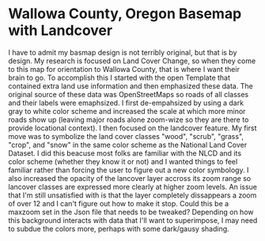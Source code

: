 # Wallowa County, Oregon Basemap with Landcover #
I have to admit my basmap design is not terribly original, but that is by design.  My research is focused on Land Cover Change, so when they come to this map for orientation to Wallowa County, that is where I want their brain to go.  To accomplish this I started with the open Template that contained extra land use information and then emphasized these data.  The original source of these data was OpenStreetMaps so roads of all classes and their labels were emaphsized.  I first de-empahsized by using a dark gray to white color scheme and increased the scale at which more minor roads show up (leaving major roads alone zoom-wize so they are there to provide locational context).  I then focused on the landcover feature. My first move was to symbolize the land cover classes "wood", "scrub", "grass", "crop", and "snow" in the same color scheme as the National Land Cover Dataset.  I did this beacuse most folks are familiar with the NLCD and its color scheme (whether they know it or not) and I wanted things to feel familiar rather than forcing the user to figure out a new color symbology.  I also increased the opacity of the lancover layer accross its zoom range so lancover classes are expressed more clearly at higher zoom levels.  An issue that I'm still unsatisfied with is that the layer completely dissappears a zoom of over 12 and I can't figure out how to make it stop.  Could this be a maxzoom set in the Json file that needs to be tweaked?  Depending on how this background interacts with data that I'll want to superimpose, I may need to subdue the colors more, perhaps with some dark/gausy shading.
